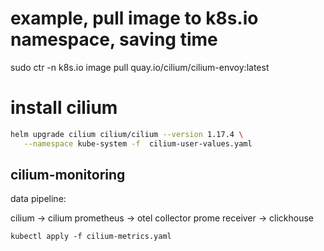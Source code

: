 # example, pull image to k8s.io namespace, saving time
sudo ctr -n k8s.io image pull quay.io/cilium/cilium-envoy:latest


# install cilium

```bash
helm upgrade cilium cilium/cilium --version 1.17.4 \
   --namespace kube-system -f  cilium-user-values.yaml
```

##  cilium-monitoring

data pipeline:

cilium -> cilium prometheus -> otel collector prome receiver -> clickhouse

```
kubectl apply -f cilium-metrics.yaml
```